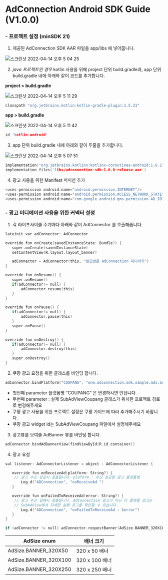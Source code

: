 # AdConnection Android SDK Guide (V1.0.0)


### -  프로젝트 설정  (minSDK 21)


1. 제공된 AdConnection SDK AAR 파일을 app/libs 에 넣어줍니다.

![스크린샷 2022-04-14 오후 5 04 25](https://user-images.githubusercontent.com/103635743/163358380-c78ad268-9905-415c-9ba4-9ebbed6040b9.png)


2. *java 프로젝트인 경우* kotlin 사용을 위해 
project 단위 build.gradle과, app 단위 build.gradle 내에 아래와 같이 코드를 추가합니다.

**project > build.gradle**

![스크린샷 2022-04-14 오후 5 11 29](https://user-images.githubusercontent.com/103635743/163358839-7cd7825f-05a4-407b-870b-cb5a261278b3.png)

```c
classpath "org.jetbrains.kotlin:kotlin-gradle-plugin:1.5.31"
```

**app > build.gradle**

![스크린샷 2022-04-14 오후 5 11 42](https://user-images.githubusercontent.com/103635743/163358891-39560af3-e5e7-4618-b22a-48e1b55be636.png)

```c
id 'kotlin-android'
```



3.  app 단위 build.gradle 내에 아래와 같이 두줄을 추가합니다.

![스크린샷 2022-04-14 오후 5 07 51](https://user-images.githubusercontent.com/103635743/163358540-e625c490-5da1-4c7a-9a9c-fbd43a7729eb.png)

```c
implementation("org.jetbrains.kotlinx:kotlinx-coroutines-android:1.6.1")
implementation files('libs/adconnection-sdk-1.0.0-release.aar')
```



4. 광고 사용을 위한 Manifest  퍼미션 추가

```c
<uses-permission android:name="android.permission.INTERNET"/>
<uses-permission android:name="android.permission.ACCESS_NETWORK_STATE"/>
<uses-permission android:name="com.google.android.gms.permission.AD_ID" />
```






### - 광고 미디에이션 사용을 위한 커넥터 설정

1. 각 라이프사이클 주기마다 아래와 같이 AdConnector 를 호출해줍니다.

```c
lateinit var adConnector: AdConnector

override fun onCreate(savedInstanceState: Bundle?) {
   super.onCreate(savedInstanceState)
   setContentView(R.layout.layout_banner)

   adConnector = AdConnector(this, "발급받은 AdConnection 미디어키")
}

override fun onResume() {
   super.onResume()
   if(adConnector!= null) {
       adConnector.resume(this)
   }
}

override fun onPause() {
   if(adConnector!= null) {
       adConnector.pause(this)
   }
   super.onPause()
}

override fun onDestroy() {
   if(adConnector!= null) {
       adConnector.destroy(this)
   }
   super.onDestroy()
}
```

2. 쿠팡 광고 요청을 위한 클래스를 바인딩 합니다.

```c
adConnector.bindPlatform("COUPANG", "one.adconnection.sdk.sample.ads.SubAdViewCoupang")
```

- 첫번째 parameter 플랫폼명 “COUPANG” 은 변경하시면 안됩니다.
- 두번째 parameter : 실제 SubAdViewCoupang 클래스가 위치한 프로젝트 경로로 변경해주세요
- 쿠팡 광고 사용을 위한 프로젝트 설정은 쿠팡 가이드에 따라 추가해주시기 바랍니다.
- 쿠팡 광고 widget id는 SubAdViewCoupang 파일에서 설정해주세요



3. 광고뷰를 보여줄 AdBanner 뷰를 바인딩 합니다.

```c
adConnector.bindAdBannerView(findViewById(R.id.container))
```


4. 광고 요청

```c
val listener: AdConnectorListener = object : AdConnectorListener {

   override fun onReceiveAd(platform: String?) {
	// 광고 수신 성공시 호출됩니다. plaform : 수신 성공한 광고 플랫폼명
       Log.d("ADConnection", "onReceiveAd ")
   }

   override fun onFailedToReceiveAd(error: String?) {
	// 광고 수신 실패시 호출됩니다. AdConnection 광고가 아닌 타 플랫폼 광고는 
	// SubAdView에서 자세한 실패 로그를 확인할 수 있습니다.
       Log.d("ADConnection", "onFailedToReceiveAd : $error")
   }
}

if (adConnector != null) adConnector.requestBanner(AdSize.BANNER_320X100, listener)
```

|AdSize enum|배너 크기|
|---|---|
|AdSize.BANNER_320X50|320 x 50 배너|
|AdSize.BANNER_320X100|320 x 100 배너|
|AdSize.BANNER_320X250|320 x 250 배너|

